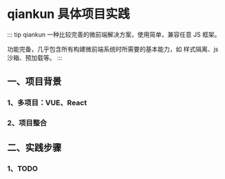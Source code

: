 # qiankun 具体项目实践

::: tip qiankun
一种比较完善的微前端解决方案，使用简单，兼容任意 JS 框架。

功能完备，几乎包含所有构建微前端系统时所需要的基本能力，如 样式隔离、js 沙箱、预加载等。
:::

## 一、项目背景

### 1、多项目：VUE、React

### 2、项目整合

## 二、实践步骤

### 1、TODO
